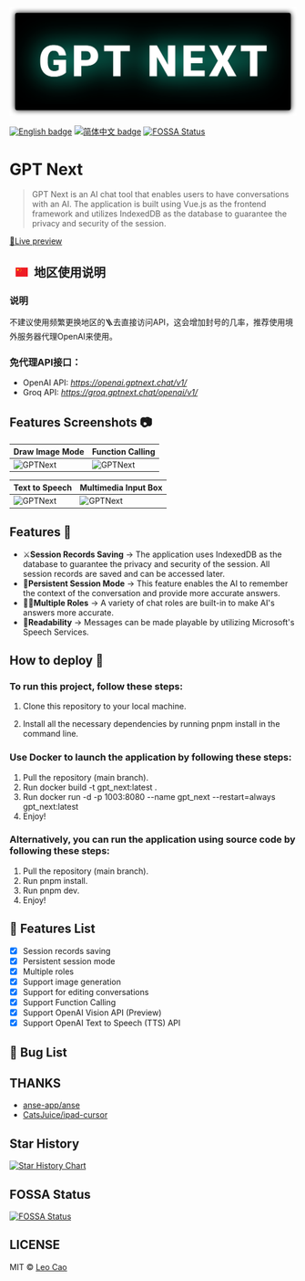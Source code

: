 ![GPTNext](./images/gpt_next.svg)

[![English badge](https://img.shields.io/badge/%E8%8B%B1%E6%96%87-English-blue)](./README.md)
[![简体中文 badge](https://img.shields.io/badge/%E7%AE%80%E4%BD%93%E4%B8%AD%E6%96%87-Simplified%20Chinese-blue)](./README.zh_CN.md)
[![FOSSA Status](https://app.fossa.com/api/projects/git%2Bgithub.com%2FCaojiahao-Coder%2Fgpt_next.svg?type=shield&issueType=license)](https://app.fossa.com/projects/git%2Bgithub.com%2FCaojiahao-Coder%2Fgpt_next?ref=badge_shield&issueType=license)

# GPT Next 

> GPT Next is an AI chat tool that enables users to have conversations with an AI. The application is built using Vue.js as the frontend framework and utilizes IndexedDB as the database to guarantee the privacy and security of the session.

[🧭Live preview](https://gpt-next-shvd.vercel.app/)

## <svg xmlns="http://www.w3.org/2000/svg" width="42.67" height="16" viewBox="0 0 640 480"><defs><path id="flagCn4x30" fill="#ff0" d="M-.6.8L0-1L.6.8L-1-.3h2z"/></defs><path fill="#ee1c25" d="M0 0h640v480H0z"/><use width="30" height="20" href="#flagCn4x30" transform="matrix(71.9991 0 0 72 120 120)"/><use width="30" height="20" href="#flagCn4x30" transform="matrix(-12.33562 -20.5871 20.58684 -12.33577 240.3 48)"/><use width="30" height="20" href="#flagCn4x30" transform="matrix(-3.38573 -23.75998 23.75968 -3.38578 288 95.8)"/><use width="30" height="20" href="#flagCn4x30" transform="matrix(6.5991 -23.0749 23.0746 6.59919 288 168)"/><use width="30" height="20" href="#flagCn4x30" transform="matrix(14.9991 -18.73557 18.73533 14.99929 240 216)"/></svg>地区使用说明
### 说明
不建议使用频繁更换地区的🪜去直接访问API，这会增加封号的几率，推荐使用境外服务器代理OpenAI来使用。
### 免代理API接口：
- OpenAI API: *https://openai.gptnext.chat/v1/*
- Groq API: *https://groq.gptnext.chat/openai/v1/*

## Features Screenshots 📷
| Draw Image Mode                        | Function Calling                          |
| -------------------------------------- | ----------------------------------------- |
| ![GPTNext](https://leocaomecover.blob.core.windows.net/projectcover/DrawImageMode.gif) | ![GPTNext](https://leocaomecover.blob.core.windows.net/projectcover/Function_Calling.gif) |

| Text to Speech                  | Multimedia Input Box                        |
| ------------------------------- | ------------------------------------------- |
| ![GPTNext](https://leocaomecover.blob.core.windows.net/projectcover/Speech.gif) | ![GPTNext](https://leocaomecover.blob.core.windows.net/projectcover/MultimediaInputBox.gif) |

## Features 🚀
- ⚔**Session Records Saving** → The application uses IndexedDB as the database to guarantee the privacy and security of the session. All session records are saved and can be accessed later.
- 🔗**Persistent Session Mode** → This feature enables the AI to remember the context of the conversation and provide more accurate answers.
- 🤹‍♀️**Multiple Roles** → A variety of chat roles are built-in to make AI's answers more accurate.
- 👏**Readability** → Messages can be made playable by utilizing Microsoft's Speech Services.

## How to deploy 🎯

### To run this project, follow these steps:

1. Clone this repository to your local machine.

2. Install all the necessary dependencies by running pnpm install in the command line.

### Use Docker to launch the application by following these steps:

1. Pull the repository (main branch).
2. Run docker build -t gpt_next:latest .
3. Run docker run -d -p 1003:8080 --name gpt_next --restart=always gpt_next:latest
4. Enjoy!

### Alternatively, you can run the application using source code by following these steps:

1. Pull the repository (main branch).
2. Run pnpm install.
3. Run pnpm dev.
4. Enjoy!

## 🚧 Features List
- [x] Session records saving
- [x] Persistent session mode
- [x] Multiple roles
- [x] Support image generation
- [x] Support for editing conversations
- [x] Support Function Calling
- [x] Support OpenAI Vision API (Preview)
- [x] Support OpenAI Text to Speech (TTS) API

## 🐞 Bug List

## THANKS
- [anse-app/anse](https://github.com/anse-app/anse)
- [CatsJuice/ipad-cursor](https://github.com/CatsJuice/ipad-cursor)

## Star History

[![Star History Chart](https://api.star-history.com/svg?repos=Caojiahao-Coder/gpt_next&type=Date)](https://star-history.com/#Caojiahao-Coder/gpt_next&Date)

## FOSSA Status
[![FOSSA Status](https://app.fossa.com/api/projects/git%2Bgithub.com%2FCaojiahao-Coder%2Fgpt_next.svg?type=large&issueType=license)](https://app.fossa.com/projects/git%2Bgithub.com%2FCaojiahao-Coder%2Fgpt_next?ref=badge_large&issueType=license)

## LICENSE
MIT © [Leo Cao](https://github.com/Caojiahao-Coder)
